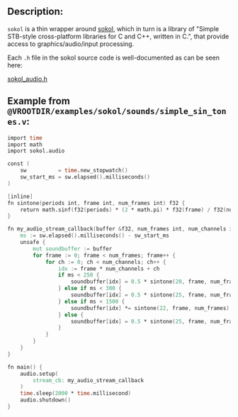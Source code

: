 ## Description:

`sokol` is a thin wrapper around [sokol](https://github.com/floooh/sokol),
which in turn is a library of "Simple STB-style cross-platform libraries
for C and C++, written in C.", that provide access to graphics/audio/input
processing.

Each `.h` file in the sokol source code is well-documented as can be seen here:

[sokol_audio.h](https://github.com/floooh/sokol/blob/master/sokol_audio.h)

## Example from `@VROOTDIR/examples/sokol/sounds/simple_sin_tones.v`:

```v
import time
import math
import sokol.audio

const (
	sw          = time.new_stopwatch()
	sw_start_ms = sw.elapsed().milliseconds()
)

[inline]
fn sintone(periods int, frame int, num_frames int) f32 {
	return math.sinf(f32(periods) * (2 * math.pi) * f32(frame) / f32(num_frames))
}

fn my_audio_stream_callback(buffer &f32, num_frames int, num_channels int) {
	ms := sw.elapsed().milliseconds() - sw_start_ms
	unsafe {
		mut soundbuffer := buffer
		for frame := 0; frame < num_frames; frame++ {
			for ch := 0; ch < num_channels; ch++ {
				idx := frame * num_channels + ch
				if ms < 250 {
					soundbuffer[idx] = 0.5 * sintone(20, frame, num_frames)
				} else if ms < 300 {
					soundbuffer[idx] = 0.5 * sintone(25, frame, num_frames)
				} else if ms < 1500 {
					soundbuffer[idx] *= sintone(22, frame, num_frames)
				} else {
					soundbuffer[idx] = 0.5 * sintone(25, frame, num_frames)
				}
			}
		}
	}
}

fn main() {
	audio.setup(
		stream_cb: my_audio_stream_callback
	)
	time.sleep(2000 * time.millisecond)
	audio.shutdown()
}

```

